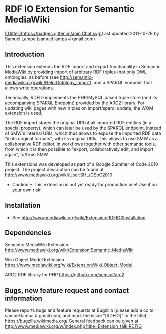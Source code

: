 RDF IO Extension for Semantic MediaWiki
=======================================

[![Gitter](https://badges.gitter.im/Join Chat.svg)](https://gitter.im/samuell/RDFIO?utm_source=badge&utm_medium=badge&utm_campaign=pr-badge&utm_content=badge)Last updated 2011-10-28 by Samuel Lampa (samuel.lampa \# gmail.com)

Introduction
------------

This extension extends the RDF import and export functionality in
Semantic MediaWiki by providing import of arbitrary RDF triples (not
only OWL ontologies, as before (see
<http://semantic-mediawiki.org/wiki/Help:Ontology_import>), and a SPARQL
endpoint that allows write operations.

Technically, RDFIO implements the PHP/MySQL based triple store (and its
accompanying SPARQL Endpoint) provided by the
[ARC2](http://arc.semsol.org/) library. For updating wiki pages with new
triples on import/sparql update, the WOM extension is used.

The RDF import stores the original URI of all imported RDF entities (in
a special property), which can later be used by the SPARQL endpoint,
instead of SMW's internal URIs, which thus allows to expose the imported
RDF data "in its original formats", with its original URIs. This allows
to use SMW as a collaborative RDF editor, in workflows together with
other semantic tools, from which it is then possible to "export,
collaboratively edit, and import again", to/from SMW.

This extensions was developed as part of a Google Summer of Code 2010
project. The project description can be found at
<http://www.mediawiki.org/wiki/User:SHL/GSoC2010>

-   Caution!\* This extension is not yet ready for production use! Use
    it on your own risk!

Installation
------------

-   See <http://www.mediawiki.org/wiki/Extension:RDFIO#Installation>

Dependencies
------------

Semantic MediaWiki Extension
<http://www.mediawiki.org/wiki/Extension:Semantic_MediaWiki>

Wiki Object Model Extension
<https://www.mediawiki.org/wiki/Extension:Wiki_Object_Model>

ARC2 RDF library for PHP <https://github.com/semsol/arc2>

Bugs, new feature request and contact information
-------------------------------------------------

Please reports bugs and feature requests at Bugzilla (please add a cc to
samuel.lampa \# gmail.com, and mark the issue "[RDFIO]" in the title):
<https://bugzilla.wikimedia.org/> General feedback can be given at
<http://www.mediawiki.org/w/index.php?title=Extension_talk:RDFIO>
